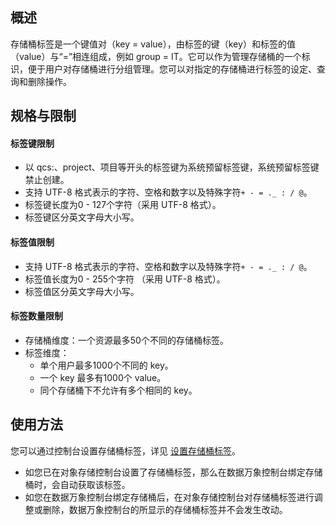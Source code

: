 ## 概述

存储桶标签是一个键值对（key = value），由标签的键（key）和标签的值（value）与“=”相连组成，例如 group = IT。它可以作为管理存储桶的一个标识，便于用户对存储桶进行分组管理。您可以对指定的存储桶进行标签的设定、查询和删除操作。

## 规格与限制

#### 标签键限制

- 以 qcs:、project、项目等开头的标签键为系统预留标签键，系统预留标签键禁止创建。
- 支持 UTF-8 格式表示的字符、空格和数字以及特殊字符`+ - = ._ : / @`。
- 标签键长度为0 - 127个字符（采用 UTF-8 格式）。
- 标签键区分英文字母大小写。

#### 标签值限制

- 支持 UTF-8 格式表示的字符、空格和数字以及特殊字符`+ - = ._ : / @`。
- 标签值长度为0 - 255个字符 （采用 UTF-8 格式）。
- 标签值区分英文字母大小写。

#### 标签数量限制

- 存储桶维度：一个资源最多50个不同的存储桶标签。
- 标签维度：
  - 单个用户最多1000个不同的 key。 
  - 一个 key 最多有1000个 value。
  - 同个存储桶下不允许有多个相同的 key。

## 使用方法

您可以通过控制台设置存储桶标签，详见 [设置存储桶标签](https://www.tencentcloud.com/document/product/1045/53781)。

- 如您已在对象存储控制台设置了存储桶标签，那么在数据万象控制台绑定存储桶时，会自动获取该标签。
- 如您在数据万象控制台绑定存储桶后，在对象存储控制台对存储桶标签进行调整或删除，数据万象控制台的所显示的存储桶标签并不会发生改动。



